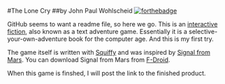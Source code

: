 #The Lone Cry
##by John Paul Wohlscheid
[![forthebadge](http://forthebadge.com/images/badges/powered-by-water.svg)](http://forthebadge.com)

GitHub seems to want a readme file, so here we go.
This is an [interactive fiction](https://en.wikipedia.org/wiki/Interactive_fiction), also known as a text adventure game. Essentially it is a selective-your-own-adventure book for the computer age. And this is my first try.

The game itself is written with [Squiffy](https://github.com/textadventures/squiffy) and was inspired by [Signal from Mars](https://github.com/fadelakin/SFM). You can download Signal from Mars from [F-Droid](https://f-droid.org/repository/browse/?fdfilter=interactive&fdid=com.fisheradelakin.interactivestory).

When this game is finshed, I will post the link to the finished product.